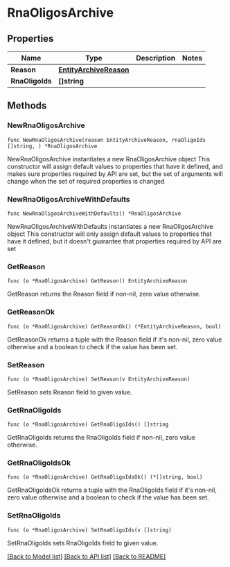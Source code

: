 # RnaOligosArchive

## Properties

Name | Type | Description | Notes
------------ | ------------- | ------------- | -------------
**Reason** | [**EntityArchiveReason**](EntityArchiveReason.md) |  | 
**RnaOligoIds** | **[]string** |  | 

## Methods

### NewRnaOligosArchive

`func NewRnaOligosArchive(reason EntityArchiveReason, rnaOligoIds []string, ) *RnaOligosArchive`

NewRnaOligosArchive instantiates a new RnaOligosArchive object
This constructor will assign default values to properties that have it defined,
and makes sure properties required by API are set, but the set of arguments
will change when the set of required properties is changed

### NewRnaOligosArchiveWithDefaults

`func NewRnaOligosArchiveWithDefaults() *RnaOligosArchive`

NewRnaOligosArchiveWithDefaults instantiates a new RnaOligosArchive object
This constructor will only assign default values to properties that have it defined,
but it doesn't guarantee that properties required by API are set

### GetReason

`func (o *RnaOligosArchive) GetReason() EntityArchiveReason`

GetReason returns the Reason field if non-nil, zero value otherwise.

### GetReasonOk

`func (o *RnaOligosArchive) GetReasonOk() (*EntityArchiveReason, bool)`

GetReasonOk returns a tuple with the Reason field if it's non-nil, zero value otherwise
and a boolean to check if the value has been set.

### SetReason

`func (o *RnaOligosArchive) SetReason(v EntityArchiveReason)`

SetReason sets Reason field to given value.


### GetRnaOligoIds

`func (o *RnaOligosArchive) GetRnaOligoIds() []string`

GetRnaOligoIds returns the RnaOligoIds field if non-nil, zero value otherwise.

### GetRnaOligoIdsOk

`func (o *RnaOligosArchive) GetRnaOligoIdsOk() (*[]string, bool)`

GetRnaOligoIdsOk returns a tuple with the RnaOligoIds field if it's non-nil, zero value otherwise
and a boolean to check if the value has been set.

### SetRnaOligoIds

`func (o *RnaOligosArchive) SetRnaOligoIds(v []string)`

SetRnaOligoIds sets RnaOligoIds field to given value.



[[Back to Model list]](../README.md#documentation-for-models) [[Back to API list]](../README.md#documentation-for-api-endpoints) [[Back to README]](../README.md)


